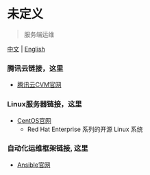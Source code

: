 # 未定义

> 服务端运维

[中文](./undefined-os.md) | [English](./undefined-os-en.md)


### 腾讯云链接，这里

  - [腾讯云CVM官网](https://cloud.tencent.com/product/cvm)

### Linux服务器链接，这里

  - [CentOS官网](https://www.centos.org/)
    - Red Hat Enterprise 系列的开源 Linux 系统

### 自动化运维框架链接, 这里

  - [Ansible官网](https://www.ansible.com/)
